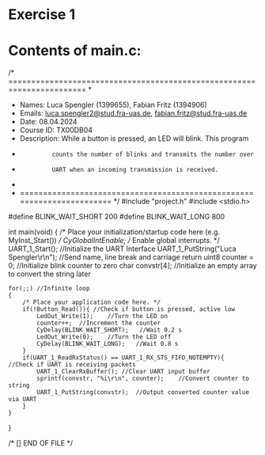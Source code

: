 # Exercise 1
# Contents of main.c:

/* =======================================================================
 *
 * Names: Luca Spengler (1399655), Fabian Fritz (1394906)
 * Emails: luca.spengler2@stud.fra-uas.de, fabian.fritz@stud.fra-uas.de
 * Date: 08.04.2024
 * Course ID: TX00DB04
 * Description: While a button is pressed, an LED will blink. This program
 *              counts the number of blinks and transmits the number over
 *              UART when an incoming transmission is received.
 *
 * =======================================================================
*/
#include "project.h"
#include <stdio.h>

#define BLINK_WAIT_SHORT 200
#define BLINK_WAIT_LONG 800

int main(void)
{
    /* Place your initialization/startup code here (e.g. MyInst_Start()) */
    CyGlobalIntEnable; /* Enable global interrupts. */
    UART_1_Start(); //Initialize the UART Interface
    UART_1_PutString("Luca Spengler\r\n"); //Send name, line break and carriage return
    uint8 counter = 0;  //Initialize blink counter to zero
    char convstr[4];    //Initialize an empty array to convert the string later
   
    for(;;) //Infinite loop 
    {
        /* Place your application code here. */
        if(!Button_Read()){ //Check if button is pressed, active low
            LedOut_Write(1);    //Turn the LED on
            counter++;  //Increment the counter
            CyDelay(BLINK_WAIT_SHORT);   //Wait 0.2 s
            LedOut_Write(0);    //Turn the LED off
            CyDelay(BLINK_WAIT_LONG);   //Wait 0.8 s
        }
        if(UART_1_ReadRxStatus() == UART_1_RX_STS_FIFO_NOTEMPTY){   //Check if UART is receiving packets
            UART_1_ClearRxBuffer(); //Clear UART input buffer
            sprintf(convstr, "%i\r\n", counter);    //Convert counter to string
            UART_1_PutString(convstr);  //Output converted counter value via UART
        }
    }
}

/* [] END OF FILE */

